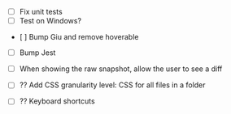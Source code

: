 - [ ] Fix unit tests
- [ ] Test on Windows?
- [ ] Bump Giu and remove hoverable
- [ ] Bump Jest

- [ ] When showing the raw snapshot, allow the user to see a diff

- [ ] ?? Add CSS granularity level: CSS for all files in a folder
- [ ] ?? Keyboard shortcuts
